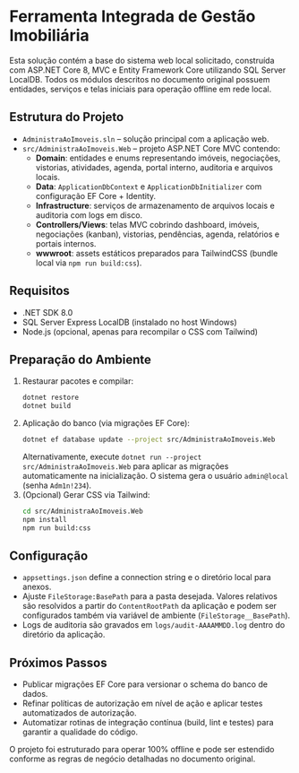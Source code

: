 # Ferramenta Integrada de Gestão Imobiliária

Esta solução contém a base do sistema web local solicitado, construída com ASP.NET Core 8, MVC e Entity Framework Core utilizando SQL Server LocalDB. Todos os módulos descritos no documento original possuem entidades, serviços e telas iniciais para operação offline em rede local.

## Estrutura do Projeto

- `AdministraAoImoveis.sln` – solução principal com a aplicação web.
- `src/AdministraAoImoveis.Web` – projeto ASP.NET Core MVC contendo:
  - **Domain**: entidades e enums representando imóveis, negociações, vistorias, atividades, agenda, portal interno, auditoria e arquivos locais.
  - **Data**: `ApplicationDbContext` e `ApplicationDbInitializer` com configuração EF Core + Identity.
  - **Infrastructure**: serviços de armazenamento de arquivos locais e auditoria com logs em disco.
  - **Controllers/Views**: telas MVC cobrindo dashboard, imóveis, negociações (kanban), vistorias, pendências, agenda, relatórios e portais internos.
  - **wwwroot**: assets estáticos preparados para TailwindCSS (bundle local via `npm run build:css`).

## Requisitos

- .NET SDK 8.0
- SQL Server Express LocalDB (instalado no host Windows)
- Node.js (opcional, apenas para recompilar o CSS com Tailwind)

## Preparação do Ambiente

1. Restaurar pacotes e compilar:
   ```bash
   dotnet restore
   dotnet build
   ```
2. Aplicação do banco (via migrações EF Core):
   ```bash
   dotnet ef database update --project src/AdministraAoImoveis.Web
   ```
   Alternativamente, execute `dotnet run --project src/AdministraAoImoveis.Web` para aplicar as migrações automaticamente na inicialização. O sistema gera o usuário `admin@local` (senha `Adm1n!234`).
3. (Opcional) Gerar CSS via Tailwind:
   ```bash
   cd src/AdministraAoImoveis.Web
   npm install
   npm run build:css
   ```

## Configuração

- `appsettings.json` define a connection string e o diretório local para anexos.
- Ajuste `FileStorage:BasePath` para a pasta desejada. Valores relativos são resolvidos a partir do `ContentRootPath` da aplicação e podem ser configurados também via variável de ambiente (`FileStorage__BasePath`).
- Logs de auditoria são gravados em `logs/audit-AAAAMMDD.log` dentro do diretório da aplicação.

## Próximos Passos

- Publicar migrações EF Core para versionar o schema do banco de dados.
- Refinar políticas de autorização em nível de ação e aplicar testes automatizados de autorização.
- Automatizar rotinas de integração contínua (build, lint e testes) para garantir a qualidade do código.

O projeto foi estruturado para operar 100% offline e pode ser estendido conforme as regras de negócio detalhadas no documento original.
